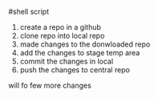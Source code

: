 #shell script

1) create a repo in a github
2) clone repo into local repo
3) made changes to the donwloaded repo
4) add the changes to stage temp area
5) commit the changes in local
6) push the changes to central repo

will fo few more changes